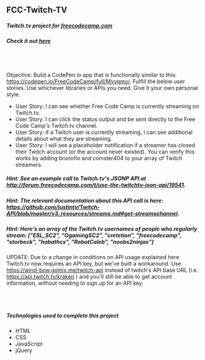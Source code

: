 ## FCC-Twitch-TV
##### Twitch.tv project for [freecodecamp.com](https://www.freecodecamp.com/challenges/use-the-twitchtv-json-api)
##### Check it out [here](http://htmlpreview.github.io/?https://github.com/moT01/FCC-Twitch-TV/blob/master/index.html)

<br/>
<br/>

Objective: Build a CodePen.io app that is functionally similar to this: https://codepen.io/FreeCodeCamp/full/Myvqmo/.
Fulfill the below user stories. Use whichever libraries or APIs you need. Give it your own personal style.
- User Story: I can see whether Free Code Camp is currently streaming on Twitch.tv.
- User Story: I can click the status output and be sent directly to the Free Code Camp's Twitch.tv channel.
- User Story: if a Twitch user is currently streaming, I can see additional details about what they are streaming.
- User Story: I will see a placeholder notification if a streamer has closed their Twitch account (or the account never existed). You can verify this works by adding brunofin and comster404 to your array of Twitch streamers.

##### Hint: See an example call to Twitch.tv's JSONP API at http://forum.freecodecamp.com/t/use-the-twitchtv-json-api/19541.
##### Hint: The relevant documentation about this API call is here: https://github.com/justintv/Twitch-API/blob/master/v3_resources/streams.md#get-streamschannel.
##### Hint: Here's an array of the Twitch.tv usernames of people who regularly stream: ["ESL_SC2", "OgamingSC2", "cretetion", "freecodecamp", "storbeck", "habathcx", "RobotCaleb", "noobs2ninjas"]
UPDATE: Due to a change in conditions on API usage explained here Twitch.tv now requires an API key, but we've built a workaround. Use https://wind-bow.gomix.me/twitch-api instead of twitch's API base URL (i.e. https://api.twitch.tv/kraken ) and you'll still be able to get account information, without needing to sign up for an API key.

<br/>
<br/>

##### Technologies used to complete this project
- HTML
- CSS
- JavaScript
- jQuery
